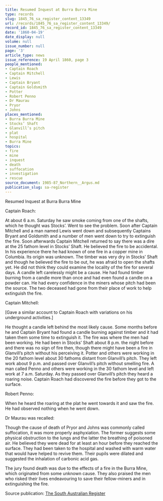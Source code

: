 ```yaml
---
title: Resumed Inquest at Burra Burra Mine
type: records
slug: 1845_76_sa_register_content_13349
url: /records/1845_76_sa_register_content_13349/
record_id: 1845_76_sa_register_content_13349
date: '1860-04-19'
date_display: null
volume: null
issue_number: null
page: '3'
article_type: news
issue_reference: 19 April 1860, page 3
people_mentioned:
- Captain Roach
- Captain Mitchell
- Lewis
- Captain Bryant
- Captain Goldsmith
- Potter
- Robert Penno
- Dr Maurau
- Pryor
- Johns
places_mentioned:
- Burra Burra Mine
- Stocks’ Shaft
- Glanvill’s pitch
- plat
- hospital
- Burra Mine
topics:
- fire
- mine
- inquest
- death
- suffocation
- investigation
- rescue
source_document: 1985-87_Northern__Argus.md
publication_slug: sa-register
---
```


Resumed Inquest at Burra Burra Mine

Captain Roach:

At about 6 a.m. Saturday he saw smoke coming from one of the shafts, which he thought was Stocks’.  Went to see the problem.  Soon after Captain Mitchell and a man named Lewis went down and subsequently Captains Bryant and Goldsmith and a number of men went down to try to extinguish the fire.  Soon afterwards Captain Mitchell returned to say there was a dire at the 25 fathom level in Stocks’ Shaft.  He believed the fire to be accidental.  In his experience there he had known of one fire in a copper mine in Columbia.  Its origin was unknown.  The timber was very dry in Stocks’ Shaft and though he believed the fire to be out, he was afraid to open the shafts yet.  He did not think they could examine the locality of the fire for several days.  A candle left carelessly might be a cause.  He had found timber burning from a candle more than once and had even found a candle on a powder can.  He had every confidence in the miners whose pitch had been the source.  The two deceased had gone from their place of work to help extinguish the fire.

Captain Mitchell:

[Gave a similar account to Captain Roach with variations on his underground activities.]

He thought a candle left behind the most likely cause.  Some months before he and Captain Bryant had found a candle burning against timber and it had taken them some time to extinguish it.  The fire was where the men had been working.  He had been in Stocks’ Shaft about 8 p.m. the night before and there was no sign of fire then, though there might have been a fire in Glanvill’s pitch without his perceiving it.  Potter and others were working in the 20 fathom level about 30 fathoms distant from Glanvill’s pitch.  They left work about 9 p.m. and passed over Glanvill’s pitch without smelling fire.  A man called Penno and others were working in the 30 fathom level and left work at 7 a.m. Saturday.  As they passed over Glanvill’s pitch they heard a roaring noise.  Captain Roach had discovered the fire before they got to the surface.

Robert Penno:

When he heard the roaring at the plat he went towards it and saw the fire.  He had observed nothing when he went down.

Dr Maurau was recalled:

Though the cause of death of Pryor and Johns was commonly called suffocation, it was more properly asphyxiation.  The former suggests some physical obstruction to the lungs and the latter the breathing of poisoned air.  He believed they were dead for at least an hour before they reached the surface.  They had been taken to the hospital and washed with warm water that would have helped to revive them.  Their pupils were dilated and suggested the inhalation of carbonic acid gas.

The jury found death was due to the effects of a fire in the Burra Mine, which originated from some unknown cause.  They also praised the men who risked their lives endeavouring to save their fellow-miners and in extinguishing the fire.

Source publication: [The South Australian Register](/publications/sa-register/)
